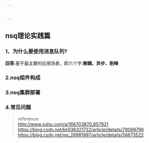 ```yaml
---


---
```


<h2 id="nsq理论实践篇">nsq理论实践篇</h2>
<h3 id="、为什么要使用消息队列">1、为什么要使用消息队列?</h3>
<p><strong>回答</strong>:基于最主要的应用场景，即六个字:<strong>解耦、异步、削峰</strong></p>
<h3 id="nsq组件构成">2.nsq组件构成</h3>
<h3 id="nsq集群部署">3.nsq集群部署</h3>
<h3 id="常见问题">4.常见问题</h3>
<blockquote>
<p>reference:<br>
<a href="http://www.sohu.com/a/166703870_657921">http://www.sohu.com/a/166703870_657921</a><br>
<a href="https://blog.csdn.net/kk936321732/article/details/79099796">https://blog.csdn.net/kk936321732/article/details/79099796</a><br>
<a href="https://blog.csdn.net/qq_26981997/article/details/56673522">https://blog.csdn.net/qq_26981997/article/details/56673522</a></p>
</blockquote>

